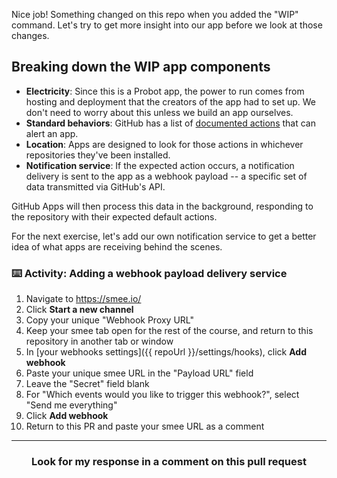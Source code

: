 Nice job! Something changed on this repo when you added the "WIP" command. Let's try to get more insight into our app before we look at those changes.

## Breaking down the WIP app components

- **Electricity**: Since this is a Probot app, the power to run comes from hosting and deployment that the creators of the app had to set up. We don't need to worry about this unless we build an app ourselves.
- **Standard behaviors**: GitHub has a list of [documented actions](https://developer.github.com/webhooks/#events) that can alert an app.
- **Location**: Apps are designed to look for those actions in whichever repositories they've been installed.
- **Notification service**: If the expected action occurs, a notification delivery is sent to the app as a webhook payload -- a specific set of data transmitted via GitHub's API.

GitHub Apps will then process this data in the background, responding to the repository with their expected default actions.

For the next exercise, let's add our own notification service to get a better idea of what apps are receiving behind the scenes.

### :keyboard: Activity: Adding a webhook payload delivery service

1. Navigate to https://smee.io/
1. Click **Start a new channel**  
1. Copy your unique "Webhook Proxy URL"
1. Keep your smee tab open for the rest of the course, and return to this repository in another tab or window
1. In [your webhooks settings]({{ repoUrl }}/settings/hooks), click **Add webhook**
1. Paste your unique smee URL in the "Payload URL" field
1. Leave the "Secret" field blank
1. For "Which events would you like to trigger this webhook?", select "Send me everything"
1. Click **Add webhook**
1. Return to this PR and paste your smee URL as a comment

<hr>
<h3 align="center">Look for my response in a comment on this pull request</h3>

